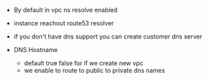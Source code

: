 

- By default in vpc ns resolve enabled
- instance reachout route53 resolver
- if you don't have dns support you can create customer dns server


- DNS Hostname
    - default true false for if we create new vpc
    - we enable to route to public to private dns names  
